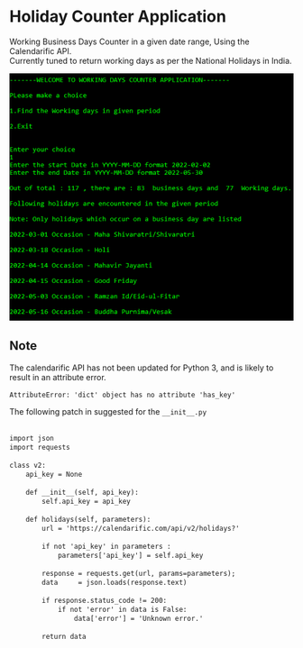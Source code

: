 # Holiday Counter Application
Working Business Days Counter in a given date range, Using the Calendarific API. <br>
Currently tuned to return working days as per the National Holidays in India.

![Working Application Interface](https://github.com/varungupta31/Holiday-Counter-App/blob/main/images/workingIMG.png)

## Note

The calendarific API has not been updated for Python 3, and is likely to result in an attribute error.

```
AttributeError: 'dict' object has no attribute 'has_key'
```

The following patch in suggested for the ```__init__.py```

```

import json
import requests

class v2:
    api_key = None

    def __init__(self, api_key):
        self.api_key = api_key

    def holidays(self, parameters):
        url = 'https://calendarific.com/api/v2/holidays?'

        if not 'api_key' in parameters :
            parameters['api_key'] = self.api_key

        response = requests.get(url, params=parameters);
        data     = json.loads(response.text)

        if response.status_code != 200:
            if not 'error' in data is False:
                data['error'] = 'Unknown error.'

        return data
```   
